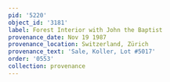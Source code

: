 ```yaml
---
pid: '5220'
object_id: '3181'
label: Forest Interior with John the Baptist
provenance_date: Nov 19 1987
provenance_location: Switzerland, Zürich
provenance_text: 'Sale, Koller, Lot #5017'
order: '0553'
collection: provenance
---
```

